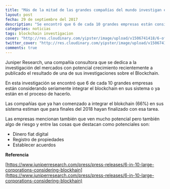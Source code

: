 ```yaml
---
title: "Más de la mitad de las grandes compañías del mundo investigan el potencial del Blockchain"
layout: post
fecha: 29 de septiembre del 2017
description: "Se encontró que 6 de cada 10 grandes empresas están considerando seriamente integrar el blockchain en sus sistema o ya están en el proceso de hacerlo."
categories: noticias
tags: blockchain investigacion
cover: "http://res.cloudinary.com/yipster/image/upload/v1506741418/6-of-10-companies-adopting-blockchain_pn3oe0.jpg"
twitter_cover: "http://res.cloudinary.com/yipster/image/upload/v1506741418/6-of-10-companies-adopting-blockchain_pn3oe0.jpg"
comments: true
---
```


Juniper Research, una compañía consultora que se dedica a la investigación del mercados con potencial crecimiento recientemente a publicado el resultado de una de sus investigaciones sobre el Blockchain.

En esta investigación se encontró que 6 de cada 10 grandes empresas están considerando seriamente integrar el blockchain en sus sistema o ya están en el proceso de hacerlo.

Las compañías que ya han comenzado a integrar el blokchain (66%) en sus sistema estiman que para finales del 2018 hayan finalizado con esa tarea.

Las empresas mencionan también que ven mucho potencial pero también algo de riesgo y entre las cosas que destacan como potenciales son:

- Dinero fiat digital
- Registro de propiedades
- Establecer acuerdos


**Referencia**

[https://www.juniperresearch.com/press/press-releases/6-in-10-large-corporations-considering-blockhain](https://www.juniperresearch.com/press/press-releases/6-in-10-large-corporations-considering-blockhain)

